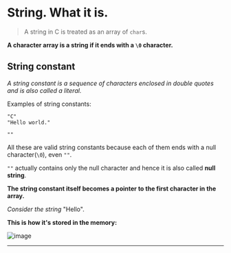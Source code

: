 # String. What it is.

> A string in C is treated as an array of `char`s.

**A character array is a string if it ends with a `\0` character.**

## String constant

_A string constant is a sequence of characters enclosed in double quotes and is also called a literal._

Examples of string constants:

```
"C"
"Hello world."

""
```

All these are valid string constants because each of them ends with a null character(`\0`), even `""`.

`""` actually contains only the null character and hence it is also called **null string**.



**The string constant itself becomes a pointer to the first character in the array.**

_Consider the string_ "Hello".

**This is how it's stored in the memory:**

![image](https://user-images.githubusercontent.com/96164229/211251204-d9cba394-808d-48ea-9212-bc0d18a40932.png)



---